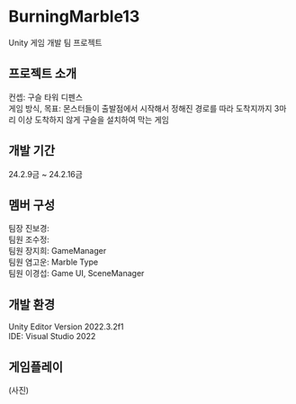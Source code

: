 # BurningMarble13
Unity 게임 개발 팀 프로젝트

## 프로젝트 소개
컨셉: 구슬 타워 디펜스  
게임 방식, 목표: 몬스터들이 출발점에서 시작해서 정해진 경로를 따라 도착지까지 3마리 이상 도착하지 않게 구슬을 설치하여 막는 게임

## 개발 기간
24.2.9금 ~ 24.2.16금

## 멤버 구성
팀장 진보경:  
팀원 조수정:  
팀원 장지희: GameManager   
팀원 염고운: Marble Type  
팀원 이경섭: Game UI, SceneManager

## 개발 환경
Unity Editor Version 2022.3.2f1   
IDE: Visual Studio 2022

## 게임플레이
(사진)
